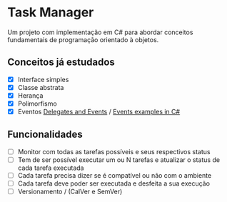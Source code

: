 # Task Manager

Um projeto com implementação em C# para abordar conceitos fundamentais de
programação orientado à objetos.

## Conceitos já estudados

- [x] Interface simples
- [x] Classe abstrata
- [x] Herança
- [x] Polimorfismo
- [x] Eventos
      [Delegates and Events](https://learn.microsoft.com/pt-br/previous-versions/visualstudio/visual-studio-2008/ff652490(v=orm.10))
      /
      [Events examples in C#](https://learn.microsoft.com/en-us/dotnet/csharp/programming-guide/events/)

## Funcionalidades

- [ ] Monitor com todas as tarefas possíveis e seus respectivos status
- [ ] Tem de ser possível executar um ou N tarefas e atualizar o status de cada
      tarefa executada
- [ ] Cada tarefa precisa dizer se é compatível ou não com o ambiente
- [ ] Cada tarefa deve poder ser executada e desfeita a sua execução
- [ ] Versionamento / (CalVer e SemVer)
